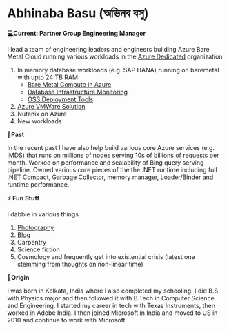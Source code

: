 Abhinaba Basu (অভিনব বসু)
========================

**💻Current: Partner Group Engineering Manager**

I lead a team of engineering leaders and engineers building Azure Bare Metal Cloud running various workloads 
in the [Azure Dedicated](https://blog.bonggeek.com/2019/09/azure-dedicated_96.html) organization
1. In memory database workloads (e.g. SAP HANA) running on baremetal with upto 24 TB RAM
   - [Bare Metal Compute in Azure](https://blog.bonggeek.com/2020/04/managing-baremetal-blades-in-azure.html)
   - [Database Infrastructure Monitoring](https://blog.bonggeek.com/2020/06/building-azure-monitor-for-sap-solutions.html)
   - [OSS Deployment Tools](https://github.com/azure/sap-hana)
2. [Azure VMWare Solution](https://azure.microsoft.com/en-us/services/azure-vmware)
3. Nutanix on Azure
4. New workloads

**🔭Past**

In the recent past I have also help build various core Azure services (e.g. [IMDS](https://blog.bonggeek.com/2017/09/designing-azure-metadata-service.html)) that runs on millions of nodes serving 10s of billions of requests per month. Worked on performance and scalability of Bing query serving pipeline. Owned various core pieces of the the .NET runtime including full .NET Compact, Garbage Collector, memory manager, Loader/Binder and runtime performance.

**⚡ Fun Stuff**

I dabble in various things
1. [Photography](http://bonggeek.com/Photography/Index.html)
2. [Blog](https://blog.bonggeek.com)
3. Carpentry
4. Science fiction
4. Cosmology and frequently get into existential crisis (latest one stemming from thoughts on non-linear time)

**📜Origin**

I was born in Kolkata, India where I also completed my schooling. I did B.S. with Physics major and then followed it with B.Tech in Computer Science and Engineering. I started my career in tech with Texas Instruments, then worked in Adobe India. I then joined Microsoft in India and moved to US in 2010 and continue to work with Microsoft.

<!--
Here are some ideas to get you started:

- 🔭 I’m currently working on ...
- 🌱 I’m currently learning ...
- 👯 I’m looking to collaborate on ...
- 🤔 I’m looking for help with ...
- 💬 Ask me about ...
- 📫 How to reach me: ...
- 😄 Pronouns: ...
- ⚡ Fun fact: ...
-->
